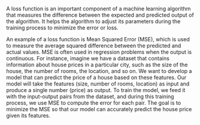 A loss function is an important component of a machine learning algorithm that measures the difference between the expected and predicted output of the algorithm. It helps the algorithm to adjust its parameters during the training process to minimize the error or loss.

An example of a loss function is Mean Squared Error (MSE), which is used to measure the average squared difference between the predicted and actual values. MSE is often used in regression problems when the output is continuous. For instance, imagine we have a dataset that contains information about house prices in a particular city, such as the size of the house, the number of rooms, the location, and so on. We want to develop a model that can predict the price of a house based on these features. Our model will take the features (size, number of rooms, location) as input and produce a single number (price) as output. To train the model, we feed it with the input-output pairs from the dataset, and during this training process, we use MSE to compute the error for each pair. The goal is to minimize the MSE so that our model can accurately predict the house price given its features.